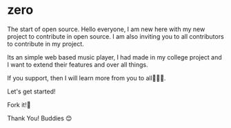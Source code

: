 # zero

The start of open source.
Hello everyone, I am new here with my new project to contribute in open source. I am also inviting you to all contributors to contribute in my project.

Its an simple web based music player, I had made in my college project and I want to extend their features and over all things.

If you support, then I will learn more from you to all🙏🏻😅.

Let's get started!


Fork it!🥳

Thank You! Buddies 😊
